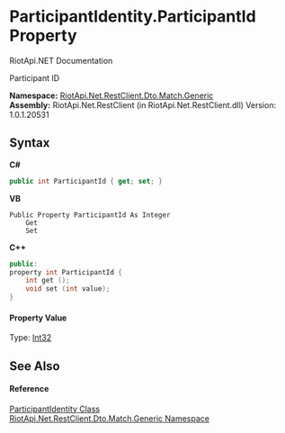 # ParticipantIdentity.ParticipantId Property 
RiotApi.NET Documentation 

Participant ID

**Namespace:**&nbsp;<a href="f4767f78-ec21-8fc9-5619-34d53bfe8e2e">RiotApi.Net.RestClient.Dto.Match.Generic</a><br />**Assembly:**&nbsp;RiotApi.Net.RestClient (in RiotApi.Net.RestClient.dll) Version: 1.0.1.20531

## Syntax

**C#**<br />
``` C#
public int ParticipantId { get; set; }
```

**VB**<br />
``` VB
Public Property ParticipantId As Integer
	Get
	Set
```

**C++**<br />
``` C++
public:
property int ParticipantId {
	int get ();
	void set (int value);
}
```


#### Property Value
Type: <a href="http://msdn2.microsoft.com/en-us/library/td2s409d" target="_blank">Int32</a>

## See Also


#### Reference
<a href="428099db-1673-bb92-57b4-66ca4dddcc58">ParticipantIdentity Class</a><br /><a href="f4767f78-ec21-8fc9-5619-34d53bfe8e2e">RiotApi.Net.RestClient.Dto.Match.Generic Namespace</a><br />